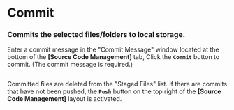 # Commit

### Commits the selected files/folders to local storage.

Enter a commit message in the "Commit Message" window located at the bottom of the **\[Source Code Management]** tab, Click the **`Commit`** button to commit. (The commit message is required.)

<figure><img src="https://help.goorm.io/~gitbook/image?url=https%3A%2F%2F2181851870-files.gitbook.io%2F%7E%2Ffiles%2Fv0%2Fb%2Fgitbook-x-prod.appspot.com%2Fo%2Fspaces%252F-Lq-Q9LciN1X9EABxGkt%252Fuploads%252FKgNcPy3nPtVpt6OxpEme%252Fimage.png%3Falt%3Dmedia%26token%3D5c8e90ba-9707-4877-a822-1731984e2eee&#x26;width=768&#x26;dpr=4&#x26;quality=100&#x26;sign=a7221986&#x26;sv=2" alt=""><figcaption></figcaption></figure>

Committed files are deleted from the "Staged Files" list. If there are commits that have not been pushed, the **`Push`** button on the top right of the **\[Source Code Management]** layout is activated.

<figure><img src="https://help.goorm.io/~gitbook/image?url=https%3A%2F%2F2181851870-files.gitbook.io%2F%7E%2Ffiles%2Fv0%2Fb%2Fgitbook-x-prod.appspot.com%2Fo%2Fspaces%252F-Lq-Q9LciN1X9EABxGkt%252Fuploads%252Fvc0LCOOfgEhvGyFlqZTD%252Fimage.png%3Falt%3Dmedia%26token%3Dbf4ca645-f590-4877-8697-3195eb4c32d4&#x26;width=768&#x26;dpr=4&#x26;quality=100&#x26;sign=16ea2474&#x26;sv=2" alt=""><figcaption></figcaption></figure>
